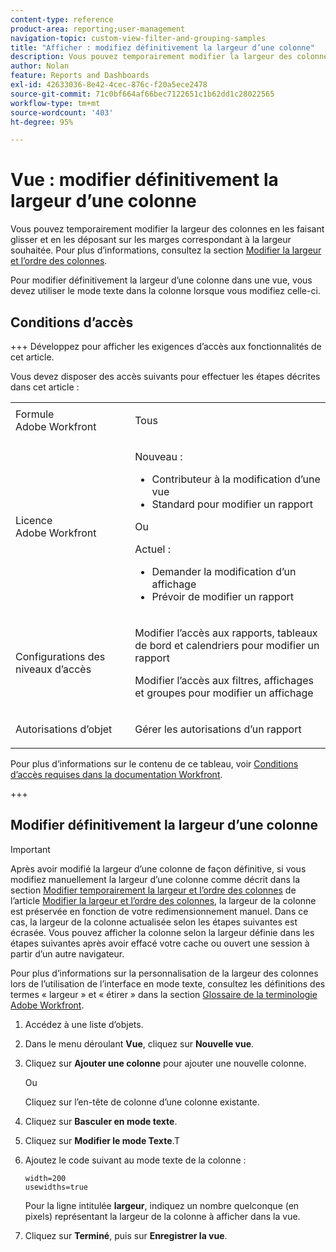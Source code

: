 ```yaml
---
content-type: reference
product-area: reporting;user-management
navigation-topic: custom-view-filter-and-grouping-samples
title: "Afficher : modifiez définitivement la largeur d’une colonne"
description: Vous pouvez temporairement modifier la largeur des colonnes en les faisant glisser et en les déposant sur les marges correspondant à la largeur souhaitée. Pour plus d’informations, consultez la section « Modifier la largeur et l’ordre des colonnes ».
author: Nolan
feature: Reports and Dashboards
exl-id: 42633036-8e42-4cec-876c-f20a5ece2478
source-git-commit: 71c0bf664af66bec7122651c1b62dd1c28022565
workflow-type: tm+mt
source-wordcount: '403'
ht-degree: 95%

---
```


# Vue : modifier définitivement la largeur d’une colonne

<!-- Audited: 11/2024 -->

Vous pouvez temporairement modifier la largeur des colonnes en les faisant glisser et en les déposant sur les marges correspondant à la largeur souhaitée. Pour plus d’informations, consultez la section [Modifier la largeur et l’ordre des colonnes](../../../reports-and-dashboards/reports/reporting-elements/modify-column-width-order.md).

Pour modifier définitivement la largeur d’une colonne dans une vue, vous devez utiliser le mode texte dans la colonne lorsque vous modifiez celle-ci.

## Conditions d’accès

+++ Développez pour afficher les exigences d’accès aux fonctionnalités de cet article.

Vous devez disposer des accès suivants pour effectuer les étapes décrites dans cet article :

<table style="table-layout:auto"> 
 <col> 
 <col> 
 <tbody> 
  <tr> 
   <td role="rowheader">Formule Adobe Workfront</td> 
   <td> <p>Tous</p> </td> 
  </tr> 
  <tr> 
   <td role="rowheader">Licence Adobe Workfront</td> 
   <td> <p>Nouveau :<ul><li>Contributeur à la modification d’une vue</li><li>Standard pour modifier un rapport</li></ul></p><p>Ou</p>Actuel :<ul><li>Demander la modification d’un affichage</li><li>Prévoir de modifier un rapport</li></ul></p> </td> 
  </tr> 
  <tr> 
   <td role="rowheader">Configurations des niveaux d’accès</td> 
   <td> <p>Modifier l’accès aux rapports, tableaux de bord et calendriers pour modifier un rapport</p> <p>Modifier l’accès aux filtres, affichages et groupes pour modifier un affichage</p> </td> 
  </tr>  
  <tr> 
   <td role="rowheader">Autorisations d’objet</td> 
   <td> <p>Gérer les autorisations d’un rapport</p> </td> 
  </tr> 
 </tbody> 
</table>

Pour plus d’informations sur le contenu de ce tableau, voir [Conditions d’accès requises dans la documentation Workfront](/help/quicksilver/administration-and-setup/add-users/access-levels-and-object-permissions/access-level-requirements-in-documentation.md).

+++

## Modifier définitivement la largeur d’une colonne

>[!IMPORTANT]
>
>Après avoir modifié la largeur d’une colonne de façon définitive, si vous modifiez manuellement la largeur d’une colonne comme décrit dans la section [Modifier temporairement la largeur et l’ordre des colonnes](/help/quicksilver/reports-and-dashboards/reports/reporting-elements/modify-column-width-order.md#modify-width-and-order-of-columns-temporarily) de l’article [Modifier la largeur et l’ordre des colonnes](../../../reports-and-dashboards/reports/reporting-elements/modify-column-width-order.md), la largeur de la colonne est préservée en fonction de votre redimensionnement manuel. Dans ce cas, la largeur de la colonne actualisée selon les étapes suivantes est écrasée. Vous pouvez afficher la colonne selon la largeur définie dans les étapes suivantes après avoir effacé votre cache ou ouvert une session à partir d’un autre navigateur.
>
>Pour plus d’informations sur la personnalisation de la largeur des colonnes lors de l’utilisation de l’interface en mode texte, consultez les définitions des termes « largeur » et « étirer » dans la section [Glossaire de la terminologie Adobe Workfront](../../../workfront-basics/navigate-workfront/workfront-navigation/workfront-terminology-glossary.md).

1. Accédez à une liste d’objets.
1. Dans le menu déroulant **Vue**, cliquez sur **Nouvelle vue**.

1. Cliquez sur **Ajouter une colonne** pour ajouter une nouvelle colonne.

   Ou

   Cliquez sur l’en-tête de colonne d’une colonne existante.

1. Cliquez sur **Basculer en mode texte**.
1. Cliquez sur **Modifier le mode Texte**.T
1. Ajoutez le code suivant au mode texte de la colonne :

   ```
   width=200
   usewidths=true
   ```

   Pour la ligne intitulée **largeur**, indiquez un nombre quelconque (en pixels) représentant la largeur de la colonne à afficher dans la vue.

1. Cliquez sur **Terminé**, puis sur **Enregistrer la vue**.


